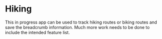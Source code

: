 Hiking
======

This in progress app can be used to track hiking routes or biking routes and save the breadcrumb information.  Much more work needs to be done to include the intended feature list.